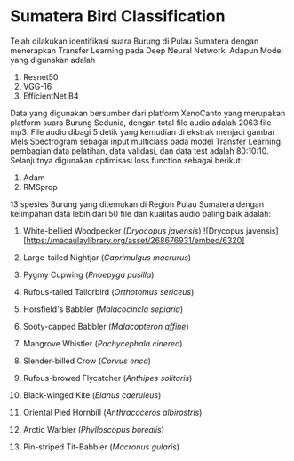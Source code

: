 # Sumatera Bird Classification
Telah dilakukan identifikasi suara Burung di Pulau Sumatera dengan menerapkan Transfer Learning pada Deep Neural Network. Adapun Model yang digunakan adalah 
1. Resnet50 
2. VGG-16
3. EfficientNet B4

Data yang digunakan bersumber dari platform XenoCanto yang merupakan platform suara Burung Sedunia, dengan total file audio adalah 2063 file mp3. File audio dibagi 5 detik yang kemudian di ekstrak menjadi gambar Mels Spectrogram sebagai input multiclass pada model Transfer Learning. pembagian data pelatihan, data validasi, dan data test adalah 80:10:10. Selanjutnya digunakan optimisasi loss function sebagai berikut:
1. Adam
2. RMSprop

13 spesies Burung yang ditemukan di Region Pulau Sumatera dengan kelimpahan data lebih dari 50 file dan kualitas audio paling baik adalah:
1. White-bellied Woodpecker (_Dryocopus javensis_)
![Drycopus javensis][https://macaulaylibrary.org/asset/268676931/embed/6320]

2. Large-tailed Nightjar (_Caprimulgus macrurus_)
3. Pygmy Cupwing (_Pnoepyga pusilla_)
4. Rufous-tailed Tailorbird (_Orthotomus sericeus_)
5. Horsfield's Babbler (_Malacocincla sepiaria_)
6. Sooty-capped Babbler (_Malacopteron affine_)
7. Mangrove Whistler (_Pachycephala cinerea_)
8. Slender-billed Crow (_Corvus enca_)
9. Rufous-browed Flycatcher (_Anthipes solitaris_)
10. Black-winged Kite (_Elanus caeruleus_)
11. Oriental Pied Hornbill (_Anthracoceros albirostris_)
12. Arctic Warbler (_Phylloscopus borealis_)
13. Pin-striped Tit-Babbler (_Macronus gularis_)
